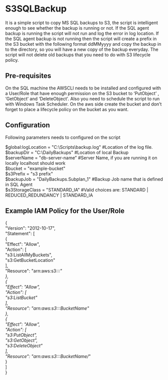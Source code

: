 # S3SQLBackup
It is a simple script to copy MS SQL backups to S3, the script is intelligent enough to see whether the backup is running or not. 
If the SQL agent backup is running the script will not run and log the error in log location. If the SQL agent backup is not running then the script will create a prefix in the S3 bucket with the following format ddMMyyyy and copy the backup in to the directory, so you will have a new copy of the backup everyday. The script will not delete old backups that you need to do with S3 lifecycle policy.  

## Pre-requisites
On the SQL machine the AWSCLI needs to be installed and configured with a User/Role that have enough permission on the S3 bucket 
to ‘PutObject’ , ‘GetObject’ and ‘DeleteObject'. Also you need to schedule the script to run with Windows Task Scheduler. On the aws side create the bucket and don’t forget to place a lifecycle policy 
on the bucket as you want.

## Configuration
Following parameters needs to configured on the script

$global:logLocation = "C:\Scripts\backup.log" #Location of the log file.  
$backupDir = "C:\DailyBackups" #Location of local Backup  
$serverName = "db-server-name” #Server Name, if you are running it on locally localhost should work   
$bucket = "example-bucket"  
$s3Prefix = "s3 prefix"   
$backupJob = "DailyBackups.Subplan_1" #Backup Job name that is defined in SQL Agent  
$s3StorageClass = "STANDARD_IA" #Valid choices are: STANDARD | REDUCED_REDUNDANCY | STANDARD_IA
 
 
## Example IAM Policy for the User/Role

{  
    "Version": "2012-10-17",  
    "Statement": [  
        {  
            "Effect": "Allow",  
            "Action": [  
                "s3:ListAllMyBuckets",  
                "s3:GetBucketLocation"  
            ],  
            "Resource": "arn:aws:s3:::*"  
        },  
        {  
            "Effect": "Allow",  
            "Action": [  
                "s3:ListBucket"  
            ],  
            "Resource": "arn:aws:s3:::BucketName"  
        },  
        {  
            "Effect": "Allow",  
            "Action": [  
                "s3:PutObject",  
                "s3:GetObject",  
                "s3:DeleteObject"  
            ],  
            "Resource": "arn:aws:s3:::BucketName/*"  
        }  
    ]  
}  
